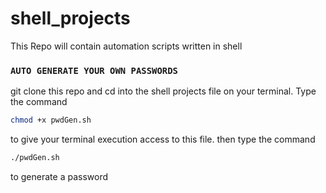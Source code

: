# shell_projects
This Repo will contain automation scripts written in shell
### `AUTO GENERATE YOUR OWN PASSWORDS`
git clone this repo and cd into the shell projects file on your terminal.
Type the command 
```bash
chmod +x pwdGen.sh
```
to give your terminal execution access to this file. then type the command
```bash
./pwdGen.sh
```
to generate a password
